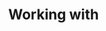 # Working with

<script src="https://gist.github.com/karenpayneoregon/a8afeeaf04f075a579823f502fe0170b.js"></script>